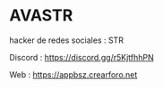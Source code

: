 # AVASTR
hacker de redes sociales :  STR

Discord : https://discord.gg/r5KjtfhhPN

Web : https://appbsz.crearforo.net



